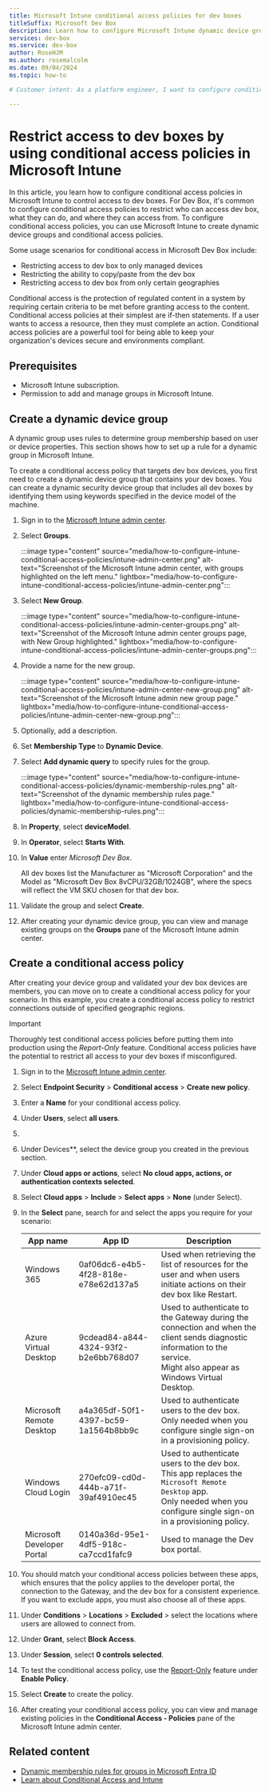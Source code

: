 ```yaml
---
title: Microsoft Intune conditional access policies for dev boxes
titleSuffix: Microsoft Dev Box
description: Learn how to configure Microsoft Intune dynamic device groups and conditional access policies to restrict access to dev boxes.
services: dev-box
ms.service: dev-box
author: RoseHJM
ms.author: rosemalcolm
ms.date: 09/04/2024
ms.topic: how-to

# Customer intent: As a platform engineer, I want to configure conditional access policies in Microsoft Intune so that I can control access to dev boxes.

---
```


# Restrict access to dev boxes by using conditional access policies in Microsoft Intune

In this article, you learn how to configure conditional access policies in Microsoft Intune to control access to dev boxes. For Dev Box, it's common to configure conditional access policies to restrict who can access dev box, what they can do, and where they can access from. To configure conditional access policies, you can use Microsoft Intune to create dynamic device groups and conditional access policies.

Some usage scenarios for conditional access in Microsoft Dev Box include: 

- Restricting access to dev box to only managed devices 
- Restricting the ability to copy/paste from the dev box 
- Restricting access to dev box from only certain geographies 

Conditional access is the protection of regulated content in a system by requiring certain criteria to be met before granting access to the content. Conditional access policies at their simplest are if-then statements. If a user wants to access a resource, then they must complete an action. Conditional access policies are a powerful tool for being able to keep your organization's devices secure and environments compliant. 

## Prerequisites

- Microsoft Intune subscription.
- Permission to add and manage groups in Microsoft Intune.

## Create a dynamic device group 

A dynamic group uses rules to determine group membership based on user or device properties. This section shows how to set up a rule for a dynamic group in Microsoft Intune.

To create a conditional access policy that targets dev box devices, you first need to create a dynamic device group that contains your dev boxes. You can create a dynamic security device group that includes all dev boxes by identifying them using keywords specified in the device model of the machine. 

1. Sign in to the [Microsoft Intune admin center](https://intune.microsoft.com). 
 
1. Select **Groups**. 

   :::image type="content" source="media/how-to-configure-intune-conditional-access-policies/intune-admin-center.png" alt-text="Screenshot of the Microsoft Intune admin center, with groups highlighted on the left menu." lightbox="media/how-to-configure-intune-conditional-access-policies/intune-admin-center.png"::: 

1. Select **New Group**. 

   :::image type="content" source="media/how-to-configure-intune-conditional-access-policies/intune-admin-center-groups.png" alt-text="Screenshot of the Microsoft Intune admin center groups page, with New Group highlighted." lightbox="media/how-to-configure-intune-conditional-access-policies/intune-admin-center-groups.png"::: 

1. Provide a name for the new group. 

   :::image type="content" source="media/how-to-configure-intune-conditional-access-policies/intune-admin-center-new-group.png" alt-text="Screenshot of the Microsoft Intune admin new group page." lightbox="media/how-to-configure-intune-conditional-access-policies/intune-admin-center-new-group.png"::: 

1. Optionally, add a description.  

1. Set **Membership Type** to **Dynamic Device**.

1. Select **Add dynamic query** to specify rules for the group. 

   :::image type="content" source="media/how-to-configure-intune-conditional-access-policies/dynamic-membership-rules.png" alt-text="Screenshot of the dynamic membership rules page." lightbox="media/how-to-configure-intune-conditional-access-policies/dynamic-membership-rules.png"::: 

1. In **Property**, select **deviceModel**. 

1. In **Operator**, select **Starts With**.

1. In **Value** enter *Microsoft Dev Box*.

   All dev boxes list the Manufacturer as "Microsoft Corporation" and the Model as "Microsoft Dev Box 8vCPU/32GB/1024GB", where the specs will reflect the VM SKU chosen for that dev box.

1. Validate the group and select **Create**. 

1. After creating your dynamic device group, you can view and manage existing groups on the ****Groups**** pane of the Microsoft Intune admin center.

## Create a conditional access policy  

After creating your device group and validated your dev box devices are members, you can move on to create a conditional access policy for your scenario. In this example, you create a conditional access policy to restrict connections outside of specified geographic regions. 

> [!IMPORTANT]
> Thoroughly test conditional access policies before putting them into production using the *Report-Only* feature. Conditional access policies have the potential to restrict all access to your dev boxes if misconfigured. 

1. Sign in to the [Microsoft Intune admin center](https://intune.microsoft.com). 

1. Select **Endpoint Security** > **Conditional access** > **Create new policy**. 

1. Enter a **Name** for your conditional access policy. 

1. Under **Users**, select **all users**.
1. 
1. Under Devices**, select the device group you created in the previous section. 

1. Under **Cloud apps or actions**, select **No cloud apps, actions, or authentication contexts selected**. 

1. Select **Cloud apps** > **Include** > **Select apps** > **None** (under Select). 

1. In the **Select** pane, search for and select the apps you require for your scenario: 
  
   | App name | App ID | Description |
   | --- | --- | --- |
   | Windows 365 | 0af06dc6-e4b5-4f28-818e-e78e62d137a5 | Used when retrieving the list of resources for the user and when users initiate actions on their dev box like Restart. |
   | Azure Virtual Desktop | 9cdead84-a844-4324-93f2-b2e6bb768d07 | Used to authenticate to the Gateway during the connection and when the client sends diagnostic information to the service. <br>Might also appear as Windows Virtual Desktop. |
   | Microsoft Remote Desktop | a4a365df-50f1-4397-bc59-1a1564b8bb9c | Used to authenticate users to the dev box. <br>Only needed when you configure single sign-on in a provisioning policy. </br> |
   | Windows Cloud Login | 270efc09-cd0d-444b-a71f-39af4910ec45 | Used to authenticate users to the dev box. This app replaces the `Microsoft Remote Desktop` app. <br>Only needed when you configure single sign-on in a provisioning policy. </br> |
   | Microsoft Developer Portal | 0140a36d-95e1-4df5-918c-ca7ccd1fafc9 | Used to manage the Dev box portal. |

1. You should match your conditional access policies between these apps, which ensures that the policy applies to the developer portal, the connection to the Gateway, and the dev box for a consistent experience. If you want to exclude apps, you must also choose all of these apps. 

1. Under **Conditions** > **Locations** > **Excluded** > select the locations where users are allowed to connect from. 

1. Under **Grant**, select **Block Access**.

1. Under **Session**, select **0 controls selected**. 

1. To test the conditional access policy, use the [Report-Only](/entra/identity/conditional-access/concept-conditional-access-report-only) feature under **Enable Policy**. 

1. Select **Create** to create the policy. 

1. After creating your conditional access policy, you can view and manage existing policies in the **Conditional Access - Policies** pane of the Microsoft Intune admin center. 

## Related content

* [Dynamic membership rules for groups in Microsoft Entra ID](/entra/identity/users/groups-dynamic-membership)
* [Learn about Conditional Access and Intune](/mem/intune/protect/conditional-access)

